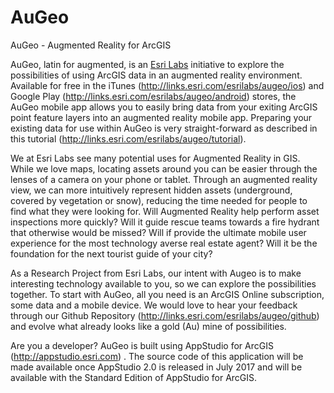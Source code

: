# AuGeo
AuGeo - Augmented Reality for ArcGIS

AuGeo, latin for augmented, is an [Esri Labs](http://labs.esri.com) initiative to explore the possibilities of using ArcGIS data in an augmented reality environment. Available for free in the iTunes (http://links.esri.com/esrilabs/augeo/ios) and Google Play (http://links.esri.com/esrilabs/augeo/android) stores, the AuGeo mobile app allows you to easily bring data from your exiting ArcGIS point feature layers into an augmented reality mobile app.  Preparing your existing data for use within AuGeo is very straight-forward as described in this tutorial (http://links.esri.com/esrilabs/augeo/tutorial).

We at Esri Labs see many potential uses for Augmented Reality in GIS.  While we love maps, locating assets around you can be easier through the lenses of a camera on your phone or tablet. Through an augmented reality view, we can more intuitively represent hidden assets (underground, covered by vegetation or snow), reducing the time needed for people to find what they were looking for.  Will Augmented Reality help perform asset inspections more quickly?  Will it guide rescue teams towards a fire hydrant that otherwise would be missed?  Will if provide the ultimate mobile user experience for the most technology averse real estate agent? Will it be the foundation for the next tourist guide of your city?

As a Research Project from Esri Labs, our intent with Augeo is to make interesting technology available to you, so we can explore the possibilities together.  To start with AuGeo, all you need is an ArcGIS Online subscription, some data and a mobile device.    We would love to hear your feedback through our Github Repository (http://links.esri.com/esrilabs/augeo/github)  and evolve what already looks like a gold (Au) mine of possibilities. 

Are you a developer? AuGeo is built using AppStudio for ArcGIS (http://appstudio.esri.com) . The source code of this application will be made available once AppStudio 2.0 is released in July 2017 and will be available with the Standard  Edition of AppStudio for ArcGIS.
